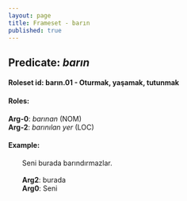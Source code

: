 ```yaml
---
layout: page
title: Frameset - barın
published: true
---
```

<h2>Predicate: <i>barın</i></h2>
<h4>Roleset id: barın.01 - Oturmak, yaşamak, tutunmak<br>
<h4>Roles:</h4>
<b>Arg-0</b>: <i>barınan</i>  (NOM) <br>
<b>Arg-2</b>: <i>barınılan yer</i>  (LOC) <br>
<h4>Example:</h4>
&emsp;&emsp;Seni burada barındırmazlar.<br><br>
&emsp;&emsp;<b>Arg2</b>:  burada<br>
&emsp;&emsp;<b>Arg0</b>:  Seni<br>

